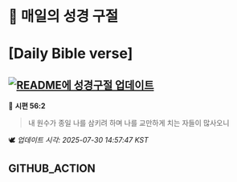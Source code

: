 # 🙏 매일의 성경 구절
# [Daily Bible verse]
## [![README에 성경구절 업데이트](https://github.com/DONGSUKA/first_test/actions/workflows/update-readme-bible.yml/badge.svg)](https://github.com/DONGSUKA/first_test/actions/workflows/update-readme-bible.yml)
<!-- START_BIBLE_VERSE -->
📖 **시편 56:2**
> 내 원수가 종일 나를 삼키려 하며 나를 교만하게 치는 자들이 많사오니

🕊️ _업데이트 시각: 2025-07-30 14:57:47 KST_
  <!-- END_BIBLE_VERSE -->
## GITHUB_ACTION
